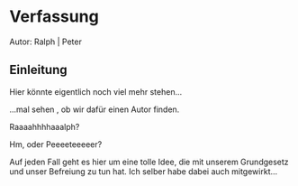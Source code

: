 # Verfassung
Autor: Ralph | Peter

## Einleitung
Hier könnte eigentlich noch viel mehr stehen...

...mal sehen , ob wir dafür einen Autor finden.

Raaaahhhhaaalph?


Hm, oder Peeeeteeeeer?

Auf jeden Fall geht es hier um eine tolle Idee, die mit unserem Grundgesetz und unser 
Befreiung zu tun hat. 
Ich selber habe dabei auch mitgewirkt...